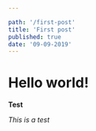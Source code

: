 ```yaml
---

path: '/first-post'
title: 'First post'
published: true
date: '09-09-2019'
---
```


# Hello world!



**Test**

_This is a test_



